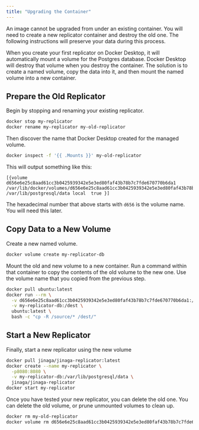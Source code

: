 ```yaml
---
title: "Upgrading the Container"
---
```


An image cannot be upgraded from under an existing container.
You will need to create a new replicator container and destroy the old one.
The following instructions will preserve your data during this process.

When you create your first replicator on Docker Desktop, it will automatically mount a volume for the Postgres database.
Docker Desktop will destroy that volume when you destroy the container.
The solution is to create a named volume, copy the data into it, and then mount the named volume into a new container.

## Prepare the Old Replicator

Begin by stopping and renaming your existing replicator.

```bash
docker stop my-replicator
docker rename my-replicator my-old-replicator
```

Then discover the name that Docker Desktop created for the managed volume.

```bash
docker inspect -f '{{ .Mounts }}' my-old-replicator
```

This will output something like this:

```
[{volume d656e6e25c8aad61cc3b0425939342e5e3ed80faf43b78b7c7fde670770b6da1 /var/lib/docker/volumes/d656e6e25c8aad61cc3b0425939342e5e3ed80faf43b78b7c7fde670770b6da1/_data /var/lib/postgresql/data local  true }]
```

The hexadecimal number that above starts with `d656` is the volume name.
You will need this later.

## Copy Data to a New Volume

Create a new named volume.

```bash
docker volume create my-replicator-db
```

Mount the old and new volume to a new container.
Run a command within that container to copy the contents of the old volume to the new one.
Use the volume name that you copied from the previous step.

```bash
docker pull ubuntu:latest
docker run --rm \
  -v d656e6e25c8aad61cc3b0425939342e5e3ed80faf43b78b7c7fde670770b6da1:/source \
  -v my-replicator-db:/dest \
  ubuntu:latest \
  bash -c "cp -R /source/* /dest/"
```

## Start a New Replicator

Finally, start a new replicator using the new volume

```bash
docker pull jinaga/jinaga-replicator:latest
docker create --name my-replicator \
  -p8080:8080 \
  -v my-replicator-db:/var/lib/postgresql/data \
  jinaga/jinaga-replicator
docker start my-replicator
```

Once you have tested your new replicator, you can delete the old one.
You can delete the old volume, or prune unmounted volumes to clean up.

```bash
docker rm my-old-replicator
docker volume rm d656e6e25c8aad61cc3b0425939342e5e3ed80faf43b78b7c7fde670770b6da1
```